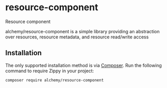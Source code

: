 # resource-component
Resource component

alchemy/resource-component is a simple library providing an abstraction over resources, resource metadata, 
and resource read/write access

## Installation

The only supported installation method is via [Composer](https://getcomposer.org). Run the following command to require Zippy in your project:

```
composer require alchemy/resource-component
```
